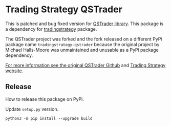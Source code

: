 # Trading Strategy QSTrader

This is patched and bug fixed version for [QSTrader library](https://github.com/mhallsmoore/qstrader). This package is a dependency for [tradingstrategy](https://github.com/tradingstrategy-ai/client) package.

The QSTrader project was forked and the fork released on a different PyPi package name `tradingstrategy-qstrader` because the original project by Michael Halls-Moore was unmaintained and unusable as a PyPi package dependency.

[For more information see the original QSTrader Github](https://github.com/mhallsmoore/qstrader) and [Trading Strategy website](https://tradingstrategy.ai/).

## Release 

How to release this package on PyPi.

Update `setup.py` version.

```shell
python3 -m pip install --upgrade build    
```